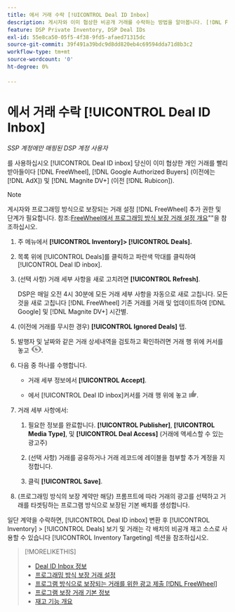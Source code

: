 ```yaml
---
title: 에서 거래 수락 [!UICONTROL Deal ID Inbox]
description: 게시자와 이미 협상한 비공개 거래를 수락하는 방법을 알아봅니다. [!DNL FreeWheel], [!DNL Google Authorized Buyers] (이전에는 [!DNL AdX]), and [!DNL Magnite DV+] (이전 [!DNL Rubicon]) Deal ID Inbox 사용.
feature: DSP Private Inventory, DSP Deal IDs
exl-id: 55e8ca50-05f5-4f38-9fd5-afaed71315dc
source-git-commit: 39f491a39bdc9d8dd820eb4c69594dda71d8b3c2
workflow-type: tm+mt
source-wordcount: '0'
ht-degree: 0%

---
```


# 에서 거래 수락 [!UICONTROL Deal ID Inbox]

*SSP 계정에만 매핑된 DSP 계정 사용자*

를 사용하십시오 [!UICONTROL Deal ID inbox] 당신이 이미 협상한 개인 거래를 빨리 받아들이다 [!DNL FreeWheel], [!DNL Google Authorized Buyers] (이전에는 [!DNL AdX]) 및 [!DNL Magnite DV+] (이전 [!DNL Rubicon]).

>[!NOTE]
>
>게시자와 프로그래밍 방식으로 보장되는 거래 설정 [!DNL FreeWheel] 추가 권한 및 단계가 필요합니다. 참조:[FreeWheel에서 프로그래밍 방식 보장 거래 설정 개요](freewheel-overview.md)&quot;&quot;을 참조하십시오.

1. 주 메뉴에서 **[!UICONTROL Inventory]> [!UICONTROL Deals].**

1. 목록 위에 [!UICONTROL Deals]를 클릭하고 파란색 막대를 클릭하여 [!UICONTROL Deal ID inbox].

1. (선택 사항) 거래 세부 사항을 새로 고치려면 **[!UICONTROL Refresh]**.

   DSP은 매일 오전 4시 30분에 모든 거래 세부 사항을 자동으로 새로 고칩니다. 모든 것을 새로 고칩니다 [!DNL FreeWheel] 기존 거래를 거래 및 업데이트하여 [!DNL Google] 및 [!DNL Magnite DV+] 시간별.

1. (이전에 거래를 무시한 경우) **[!UICONTROL Ignored Deals]** 탭.

1. 발행자 및 날짜와 같은 거래 상세내역을 검토하고 확인하려면 거래 행 위에 커서를 놓고 ![검토](/help/dsp/assets/review.png).

1. 다음 중 하나를 수행합니다.

   * 거래 세부 정보에서 **[!UICONTROL Accept]**.

   * 에서 [!UICONTROL Deal ID inbox]커서를 거래 행 위에 놓고 ![수락](/help/dsp/assets/accept.png).

1. 거래 세부 사항에서:
   1. 필요한 정보를 완료합니다. **[!UICONTROL Publisher]**, **[!UICONTROL Media Type]**, 및 **[!UICONTROL Deal Access]** (거래에 액세스할 수 있는 광고주)
   1. (선택 사항) 거래를 공유하거나 거래 레코드에 레이블을 첨부할 추가 계정을 지정합니다.

   1. 클릭 **[!UICONTROL Save]**.

1. (프로그래밍 방식의 보장 계약만 해당) 프롬프트에 따라 거래의 광고를 선택하고 거래를 타겟팅하는 프로그램 방식으로 보장된 기본 배치를 생성합니다.

일단 계약을 수락하면, [!UICONTROL Deal ID inbox] 변환 후 [!UICONTROL Inventory] > [!UICONTROL Deals] 보기 및 거래는 각 배치의 비공개 재고 소스로 사용할 수 있습니다 [!UICONTROL Inventory Targeting] 섹션을 참조하십시오.

>[!MORELIKETHIS]
>
>* [Deal ID Inbox 정보](deal-id-inbox-about.md)
>* [프로그래밍 방식 보장 거래 설정](programmatic-guaranteed-set-up.md)
>* [프로그램 방식으로 보장되는 거래를 위한 광고 제출 [!DNL FreeWheel]](freewheel-submit.md)
>* [프로그램 보장 거래 기본 정보](programmatic-guaranteed-about.md)
>* [재고 기능 개요](inventory-overview.md)

